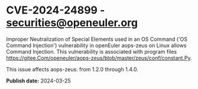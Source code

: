 # CVE-2024-24899 - securities@openeuler.org

Improper Neutralization of Special Elements used in an OS Command ('OS Command Injection') vulnerability in openEuler aops-zeus on Linux allows Command Injection. This vulnerability is associated with program files https://gitee.Com/openeuler/aops-zeus/blob/master/zeus/conf/constant.Py.

This issue affects aops-zeus: from 1.2.0 through 1.4.0.



**Publish date:** 2024-03-25
